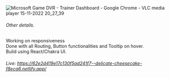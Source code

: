 
![Microsoft Game DVR - Trainer Dashboard - Google Chrome - VLC media player 15-11-2022 20_27_39](https://user-images.githubusercontent.com/58249832/201951803-53dc6685-40a5-49ff-91bc-54dda723c8f4.png)



###### Other details.
 Working on responsiveness <br />
Done with all Routing, Button functionalities and Tooltip on hover. <br/>
Build using React/Chakra UI.<br />

###### Live: https://62e2d419e17c130f5ad241f7--delicate-cheesecake-f8eca6.netlify.app/    <br/>

